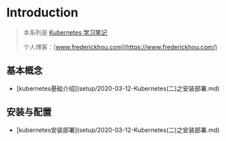 # Introduction

> 本系列是 [Kubernetes 学习笔记](https://www.huweihuang.com/kubernetes-notes/)
>
> 个人博客：[www.frederickhou.com](https://www.frederickhou.com/)

## 基本概念

* \[kubernetes基础介绍\]\(setup/2020-03-12-Kubernetes\(二\)之安装部署.md\)

## 安装与配置

* \[kubernetes安装部署\]\(setup/2020-03-12-Kubernetes\(二\)之安装部署.md\)

